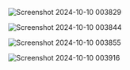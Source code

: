 ![Screenshot 2024-10-10 003829](https://github.com/user-attachments/assets/8eec752d-8d5a-456d-b771-14c74b7b34d8)

![Screenshot 2024-10-10 003844](https://github.com/user-attachments/assets/6d92c8d8-4983-4f6e-8b3e-0dab39b6c1dd)

![Screenshot 2024-10-10 003855](https://github.com/user-attachments/assets/05f40c2a-30f7-45e5-a850-e3d5b7d8f928)

![Screenshot 2024-10-10 003916](https://github.com/user-attachments/assets/0ac49957-db0a-4d1d-842d-7d47cbb5daad)
